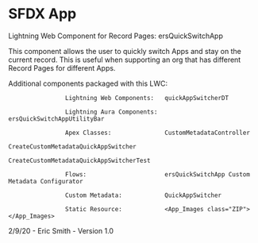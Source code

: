 # SFDX  App
Lightning Web Component for Record Pages:       ersQuickSwitchApp

This component allows the user to quickly switch Apps and stay on the current record.
This is useful when supporting an org that has different Record Pages for different Apps.

Additional components packaged with this LWC:

                    Lightning Web Components:   quickAppSwitcherDT

                    Lightning Aura Components:  ersQuickSwitchAppUtilityBar

                    Apex Classes:               CustomMetadataController
                                                CreateCustomMetadataQuickAppSwitcher 
                                                CreateCustomMetadataQuickAppSwitcherTest

                    Flows:                      ersQuickSwitchApp Custom Metadata Configurator

                    Custom Metadata:            QuickAppSwitcher

                    Static Resource:            <App_Images class="ZIP"></App_Images>

2/9/20 -    Eric Smith -    Version 1.0

